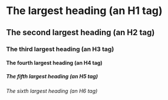 # The largest heading (an H1 tag)
## The second largest heading (an H2 tag)
### The third largest heading (an H3 tag)
#### The fourth largest heading (an H4 tag)
##### The fifth largest heading (an H5 tag)
###### The sixth largest heading (an H6 tag)
